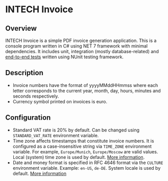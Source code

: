 # INTECH Invoice

## Overview

INTECH Invoice is a simple PDF invoice generation application. This is a console program written
in C# using NET 7 framework with minimal dependencies. It includes unit, integration
(mostly database-related) and [end-to-end tests](test/ProgramTest.cs) written using NUnit testing
framework.

## Description

- Invoice numbers have the format of yyyyMMddHHmmss where each letter corresponds to the current
year, month, day, hours, minutes and seconds respectively.
- Currency symbol printed on invoices is euro.

## Configuration

- Standard VAT rate is 20% by default. Can be changed using `STANDARD_VAT_RATE` environment variable.
- Time zone affects timestamps that constitute invoice numbers. It is configured as a
case-insensitive string via `TIME_ZONE` environment variable. For example, `Europe/Munich`,
`Europe/Moscow` are valid values. Local (system) time zone is used by default.
[More information](https://learn.microsoft.com/en-us/dotnet/api/system.timezoneinfo.findsystemtimezonebyid?view=net-7.0#remarks).
- Date and money format is specified in RFC 4646 format via the `CULTURE` environment variable.
Example: `en-US`, `de-DE`. System locale is used by default.
[More information](https://learn.microsoft.com/en-us/dotnet/api/system.globalization.cultureinfo?view=net-8.0#CultureNames)
